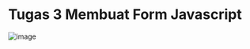# Tugas 3 Membuat Form Javascript

![image](https://user-images.githubusercontent.com/66405353/195255756-89a82859-0c78-4fd2-994d-17baae00b133.png)
